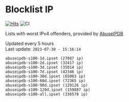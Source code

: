 # Blocklist IP

[![Hits](https://hits.seeyoufarm.com/api/count/incr/badge.svg?url=https%3A%2F%2Fgithub.com%2Fborestad%2Fblocklist-ip%2F&count_bg=%2379C83D&title_bg=%23555555&icon=&icon_color=%23E7E7E7&title=hits&edge_flat=false)](https://hits.seeyoufarm.com)  ![CI](https://img.shields.io/github/workflow/status/borestad/blocklist-ip/CI?style=flat-square)

Lists with worst IPv4 offenders, provided by [AbuseIPDB](https://www.abuseipdb.com/)

<!-- FOOTER-PLACEHOLDER -->
Updated every 5 hours<br>
Last update: `2023-07-30 - 15:16:14`
```
abuseipdb-s100-1d.ipset (27087 ip)
abuseipdb-s100-2d.ipset (32417 ip)
abuseipdb-s100-3d.ipset (35014 ip)
abuseipdb-s100-7d.ipset (42346 ip)
abuseipdb-s100-30d.ipset (65003 ip)
abuseipdb-s100-60d.ipset (72365 ip)
abuseipdb-s100-90d.ipset (120126 ip)
abuseipdb-s100-120d.ipset (159887 ip)
abuseipdb-s100-all.ipset (336578 ip)
```
